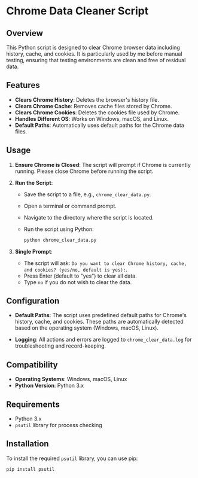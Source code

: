 # Chrome Data Cleaner Script

## Overview

This Python script is designed to clear Chrome browser data including history, cache, and cookies. It is particularly used by me before manual testing, ensuring that testing environments are clean and free of residual data.

## Features

- **Clears Chrome History**: Deletes the browser's history file.
- **Clears Chrome Cache**: Removes cache files stored by Chrome.
- **Clears Chrome Cookies**: Deletes the cookies file used by Chrome.
- **Handles Different OS**: Works on Windows, macOS, and Linux.
- **Default Paths**: Automatically uses default paths for the Chrome data files.

## Usage

1. **Ensure Chrome is Closed**: The script will prompt if Chrome is currently running. Please close Chrome before running the script.

2. **Run the Script**:
    - Save the script to a file, e.g., `chrome_clear_data.py`.
    - Open a terminal or command prompt.
    - Navigate to the directory where the script is located.
    - Run the script using Python:

      ```bash
      python chrome_clear_data.py
      ```

3. **Single Prompt**:
    - The script will ask: `Do you want to clear Chrome history, cache, and cookies? (yes/no, default is yes):`.
    - Press Enter (default to "yes") to clear all data.
    - Type `no` if you do not wish to clear the data.

## Configuration

- **Default Paths**: The script uses predefined default paths for Chrome's history, cache, and cookies. These paths are automatically detected based on the operating system (Windows, macOS, Linux).

- **Logging**: All actions and errors are logged to `chrome_clear_data.log` for troubleshooting and record-keeping.

## Compatibility

- **Operating Systems**: Windows, macOS, Linux
- **Python Version**: Python 3.x

## Requirements

- Python 3.x
- `psutil` library for process checking

## Installation

To install the required `psutil` library, you can use pip:

```bash
pip install psutil
